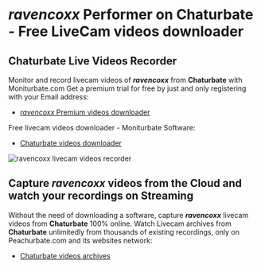 # _ravencoxx_ Performer on Chaturbate - Free LiveCam videos downloader

## Chaturbate Live Videos Recorder

Monitor and record livecam videos of **_ravencoxx_** from **Chaturbate** with Moniturbate.com
Get a premium trial for free by just and only registering with your Email address:
* [_ravencoxx_ Premium videos downloader](https://moniturbate.com/request-demo-licence-key.html)

Free livecam videos downloader - Moniturbate Software:
* [Chaturbate videos downloader](https://moniturbate.com/moniturbate-download-software.html)

![_ravencoxx_ livecam videos recorder](https://peachurnet.com/templates/moniturbate-software.png)


## Capture _ravencoxx_ videos from the Cloud and watch your recordings on Streaming

Without the need of downloading a software, capture **_ravencoxx_** livecam videos from **Chaturbate** 100% online.
Watch Livecam archives from **Chaturbate** unlimitedly from thousands of existing recordings, only on Peachurbate.com and its websites network:
* [Chaturbate videos archives](https://peachurnet.com/)
